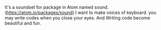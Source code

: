 It's a soundset for package in Atom named sound.(https://atom.io/packages/sound)
I want to make voices of keyboard.
you may write codes when you close your eyes. And Writing code become beautiful and fun. 